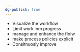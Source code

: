 ```yaml
---
dg-publish: true
---
```

- Visualize the workflow
- Limit work inm progress
- manage and enhance the floiw
- make process policies explicit
- Consitnuosly improve